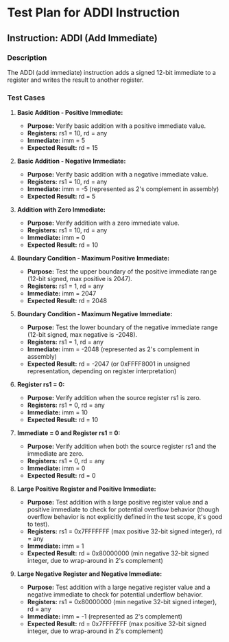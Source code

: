 # Test Plan for ADDI Instruction

## Instruction: ADDI (Add Immediate)

### Description
The ADDI (add immediate) instruction adds a signed 12-bit immediate to a register and writes the result to another register.

### Test Cases

1.  **Basic Addition - Positive Immediate:**
    -   **Purpose:** Verify basic addition with a positive immediate value.
    -   **Registers:** rs1 = 10, rd = any
    -   **Immediate:** imm = 5
    -   **Expected Result:** rd = 15

2.  **Basic Addition - Negative Immediate:**
    -   **Purpose:** Verify basic addition with a negative immediate value.
    -   **Registers:** rs1 = 10, rd = any
    -   **Immediate:** imm = -5 (represented as 2's complement in assembly)
    -   **Expected Result:** rd = 5

3.  **Addition with Zero Immediate:**
    -   **Purpose:** Verify addition with a zero immediate value.
    -   **Registers:** rs1 = 10, rd = any
    -   **Immediate:** imm = 0
    -   **Expected Result:** rd = 10

4.  **Boundary Condition - Maximum Positive Immediate:**
    -   **Purpose:** Test the upper boundary of the positive immediate range (12-bit signed, max positive is 2047).
    -   **Registers:** rs1 = 1, rd = any
    -   **Immediate:** imm = 2047
    -   **Expected Result:** rd = 2048

5.  **Boundary Condition - Maximum Negative Immediate:**
    -   **Purpose:** Test the lower boundary of the negative immediate range (12-bit signed, max negative is -2048).
    -   **Registers:** rs1 = 1, rd = any
    -   **Immediate:** imm = -2048 (represented as 2's complement in assembly)
    -   **Expected Result:** rd = -2047 (or 0xFFFF8001 in unsigned representation, depending on register interpretation)

6.  **Register rs1 = 0:**
    -   **Purpose:** Verify addition when the source register rs1 is zero.
    -   **Registers:** rs1 = 0, rd = any
    -   **Immediate:** imm = 10
    -   **Expected Result:** rd = 10

7.  **Immediate = 0 and Register rs1 = 0:**
    -   **Purpose:** Verify addition when both the source register rs1 and the immediate are zero.
    -   **Registers:** rs1 = 0, rd = any
    -   **Immediate:** imm = 0
    -   **Expected Result:** rd = 0

8.  **Large Positive Register and Positive Immediate:**
    -   **Purpose:** Test addition with a large positive register value and a positive immediate to check for potential overflow behavior (though overflow behavior is not explicitly defined in the test scope, it's good to test).
    -   **Registers:** rs1 = 0x7FFFFFFF (max positive 32-bit signed integer), rd = any
    -   **Immediate:** imm = 1
    -   **Expected Result:** rd = 0x80000000 (min negative 32-bit signed integer, due to wrap-around in 2's complement)

9.  **Large Negative Register and Negative Immediate:**
    -   **Purpose:** Test addition with a large negative register value and a negative immediate to check for potential underflow behavior.
    -   **Registers:** rs1 = 0x80000000 (min negative 32-bit signed integer), rd = any
    -   **Immediate:** imm = -1 (represented as 2's complement)
    -   **Expected Result:** rd = 0x7FFFFFFF (max positive 32-bit signed integer, due to wrap-around in 2's complement)
